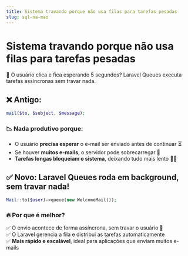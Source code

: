 ```yaml
---
title: Sistema travando porque não usa filas para tarefas pesadas
slug: sql-na-mao
---
```


# Sistema travando porque não usa filas para tarefas pesadas
🐢 O usuário clica e fica esperando 5 segundos? Laravel Queues executa tarefas assíncronas sem travar nada.

## ❌ **Antigo:**

```php
mail($to, $subject, $message);
```

### 📉 Nada produtivo porque:
* O usuário **precisa esperar** o e-mail ser enviado antes de continuar ⏳
* Se houver **muitos e-mails**, o servidor pode sobrecarregar 🚨
* **Tarefas longas bloqueiam o sistema**, deixando tudo mais lento 😵‍💫

## ✅ **Novo:** Laravel Queues roda em **background**, sem travar nada!

```php
Mail::to($user)->queue(new WelcomeMail());
```

### 🔥 Por que é melhor?
✅ O envio acontece de forma assíncrona, sem travar o usuário 🚀  
✅ O Laravel gerencia a fila e distribui as tarefas automaticamente  
✅ **Mais rápido e escalável**, ideal para aplicações que enviam muitos e-mails
